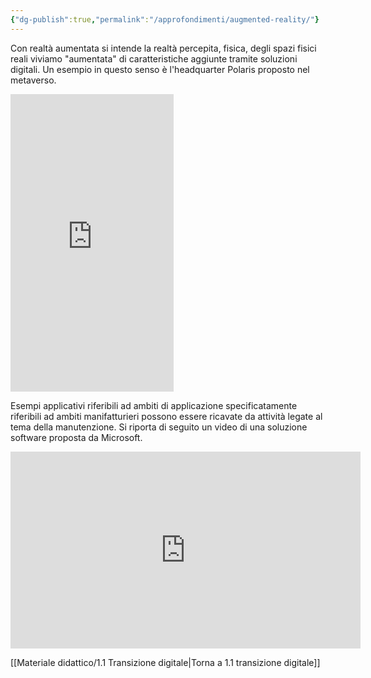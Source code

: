 ```yaml
---
{"dg-publish":true,"permalink":"/approfondimenti/augmented-reality/"}
---
```


Con realtà aumentata si intende la realtà percepita, fisica, degli spazi fisici reali viviamo "aumentata" di caratteristiche aggiunte tramite soluzioni digitali. Un esempio in questo senso è l'headquarter Polaris proposto nel metaverso.

<iframe src="https://www.facebook.com/plugins/video.php?height=476&href=https%3A%2F%2Fwww.facebook.com%2FPolarisEngineeringSpa%2Fvideos%2F1210624446186261%2F&show_text=false&width=261&t=0" width="261" height="476" style="border:none;overflow:hidden" scrolling="no" frameborder="0" allowfullscreen="true" allow="autoplay; clipboard-write; encrypted-media; picture-in-picture; web-share" allowFullScreen="true"></iframe>

Esempi applicativi riferibili ad ambiti di applicazione specificatamente riferibili ad ambiti manifatturieri possono essere ricavate da attività legate al tema della manutenzione. Si riporta di seguito un video di una soluzione software proposta da Microsoft. 

<iframe width="560" height="315" src="https://www.youtube.com/embed/d3YT8j0yYl0" title="YouTube video player" frameborder="0" allow="accelerometer; autoplay; clipboard-write; encrypted-media; gyroscope; picture-in-picture" allowfullscreen></iframe>

[[Materiale didattico/1.1 Transizione digitale\|Torna a 1.1 transizione digitale]]